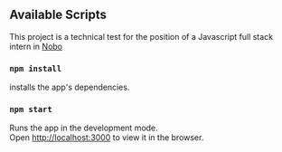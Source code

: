 ## Available Scripts

This project is a technical test for the position of a Javascript full stack intern in [Nobo](https://nobo.life/)


### `npm install`

installs the app's dependencies.


### `npm start`

Runs the app in the development mode.<br />
Open [http://localhost:3000](http://localhost:3000) to view it in the browser.
